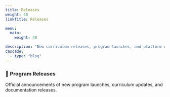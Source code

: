 ```yaml
---
title: Releases
weight: 40
linkTitle: Releases

menu: 
  main: 
    weight: 40

description: "New curriculum releases, program launches, and platform updates."
cascade:
  - type: "blog"
---
```


### 🚀 Program Releases

Official announcements of new program launches, curriculum updates, and documentation releases.
